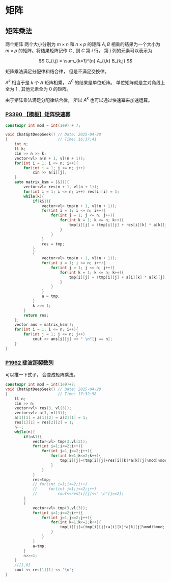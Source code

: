 # 矩阵

## 矩阵乘法

两个矩阵 两个大小分别为 $m \times n$ 和 $n \times p$ 的矩阵 $A,B$ 相乘的结果为一个大小为 $m \times p$ 的矩阵。将结果矩阵记作 $C$ , 则 $C$ 第 $i$ 行， 第 $j$ 列的元素可以表示为

$$
C_{i,j} = \sum_{k=1}^{n} A_{i,k} B_{k,j}
$$

矩阵乘法满足分配律和结合律， 但是不满足交换律。

$A^{k}$ 相当于是 $k$ 个 $A$ 矩阵相乘， $A^0$ 的结果是单位矩阵。 单位矩阵就是主对角线上全为 $1$ , 其他元素全为 $0$ 的矩阵。

由于矩阵乘法满足分配律结合律， 所以 $A^k$ 也可以通过快速幂来加速运算。

### [P3390 【模板】矩阵快速幂](https://www.luogu.com.cn/problem/P3390)

```cpp
constexpr int mod = int(1e9) + 7;

void ChatGptDeepSeek() // Date: 2025-04-28
{                      // Time: 16:37:41 
    int n;
    ll k;
    cin >> n >> k;
    vector<vl> a(n + 1, vl(n + 1));
    for(int i = 1; i <= n; i++){
        for(int j = 1; j <= n; j++)
            cin >> a[i][j];
    }
    auto matrix_ksm = [&](){
        vector<vl> res(n + 1, vl(n + 1));
        for(int i = 1; i <= n; i++) res[i][i] = 1;
        while(k){
            if(k&1){
                vector<vl> tmp(n + 1, vl(n + 1));
                for(int i = 1; i <= n; i++){
                    for(int j = 1; j <= n; j++){
                        for(int k = 1; k <= n; k++){
                            tmp[i][j] = (tmp[i][j] + res[i][k] * a[k][j] % mod) % mod;
                        }
                    }
                }
                res = tmp;
            }
            {
                vector<vl> tmp(n + 1, vl(n + 1));
                for(int i = 1; i <= n; i++){
                    for(int j = 1; j <= n; j++){
                        for(int k = 1; k <= n; k++){
                            tmp[i][j] = (tmp[i][j] + a[i][k] * a[k][j] % mod) % mod;
                        }
                    }
                }
                a = tmp;
            }
            k >>= 1;
        }
        return res;
    };
    vector ans = matrix_ksm();
    for(int i = 1; i <= n; i++){
        for(int j = 1; j <= n; j++)
            cout << ans[i][j] << " \n"[j == n];
    }
}
```

### [P1962 斐波那契数列](https://www.luogu.com.cn/problem/P1962)

可以推一下式子， 会变成矩阵乘法。

```cpp
constexpr int mod = int(1e9)+7;
void ChatGptDeepSeek() // Date: 2025-04-28
{                      // Time: 17:32:58 
    ll n;
    cin >> n;
    vector<vl> res(3, vl(3));
    vector<vl> a(3, vl(3));
    a[1][1] = a[1][2] = a[2][1] = 1;
    res[1][1] = res[2][2] = 1;
    n--;
    while(n){
        if(n&1){
            vector<vl> tmp(3,vl(3));
            for(int i=1;i<=2;i++){
                for(int j=1;j<=2;j++){
                    for(int k=1;k<=2;k++){
                        tmp[i][j]=(tmp[i][j]+res[i][k]*a[k][j]%mod)%mod;
                    }
                }
            }
            res=tmp;
            // for(int i=1;i<=2;i++)
            //     for(int j=1;j<=2;j++)
            //         cout<<res[i][j]<<" \n"[j==2];
        }
        {
            vector<vl> tmp(3,vl(3));
            for(int i=1;i<=2;i++){
                for(int j=1;j<=2;j++){
                    for(int k=1;k<=2;k++){
                        tmp[i][j]=(tmp[i][j]+a[i][k]*a[k][j]%mod)%mod;
                    }
                }
            }
            a=tmp;
        }
        n>>=1;
    }
    //[1,0] 
    cout << res[1][1] << '\n';
}
```
